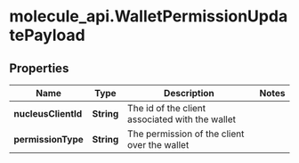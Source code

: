 # molecule_api.WalletPermissionUpdatePayload

## Properties
Name | Type | Description | Notes
------------ | ------------- | ------------- | -------------
**nucleusClientId** | **String** | The id of the client associated with the wallet | 
**permissionType** | **String** | The permission of the client over the wallet | 


